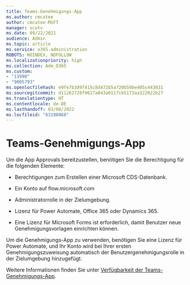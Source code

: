 ```yaml
---
title: Teams-Genehmigungs-App
ms.author: cmcatee
author: cmcatee-MSFT
manager: scotv
ms.date: 09/22/2021
audience: Admin
ms.topic: article
ms.service: o365-administration
ROBOTS: NOINDEX, NOFOLLOW
ms.localizationpriority: high
ms.collection: Adm_O365
ms.custom:
- "13990"
- "9005793"
ms.openlocfilehash: e9fe7b3d9f415c8d472b5a720b50be405c443031
ms.sourcegitcommit: d11262728f0617a843a0117cb5172aa322022b27
ms.translationtype: HT
ms.contentlocale: de-DE
ms.lasthandoff: 03/08/2022
ms.locfileid: "63198068"
---
```

# <a name="teams-approvals-app"></a>Teams-Genehmigungs-App

Um die App Approvals bereitzustellen, benötigen Sie die Berechtigung für die folgenden Elemente:

- Berechtigungen zum Erstellen einer Microsoft CDS-Datenbank.

- Ein Konto auf flow.microsoft.com

- Administratorrolle in der Zielumgebung.

- Lizenz für Power Automate, Office 365 oder Dynamics 365.

- Eine Lizenz für Microsoft Forms ist erforderlich, damit Benutzer neue Genehmigungsvorlagen einrichten können.

Um die Genehmigungs-App zu verwenden, benötigen Sie eine Lizenz für Power Automate, und Ihr Konto wird bei Ihrer ersten Genehmigungszuweisung automatisch der Benutzergenehmigungsrolle in der Zielumgebung hinzugefügt.

Weitere Informationen finden Sie unter [Verfügbarkeit der Teams-Genehmigungs-App](https://docs.microsoft.com/microsoftteams/approval-admin).